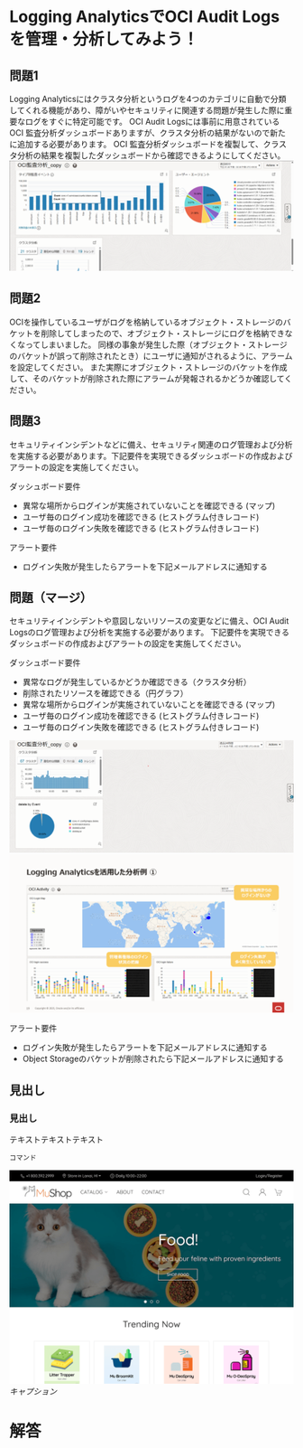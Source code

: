 # Logging AnalyticsでOCI Audit Logsを管理・分析してみよう！

## 問題1
Logging Analyticsにはクラスタ分析というログを4つのカテゴリに自動で分類してくれる機能があり、障がいやセキュリティに関連する問題が発生した際に重要なログをすぐに特定可能です。
OCI Audit Logsには事前に用意されているOCI 監査分析ダッシュボードありますが、クラスタ分析の結果がないので新たに追加する必要があります。
OCI 監査分析ダッシュボードを複製して、クラスタ分析の結果を複製したダッシュボードから確認できるようにしてください。
![サンプル画像](images/LA-Audit1.png)

## 問題2
OCIを操作しているユーザがログを格納しているオブジェクト・ストレージのバケットを削除してしまったので、オブジェクト・ストレージにログを格納できなくなってしまいました。
同様の事象が発生した際（オブジェクト・ストレージのバケットが誤って削除されたとき）にユーザに通知がされるように、アラームを設定してください。
また実際にオブジェクト・ストレージのバケットを作成して、そのバケットが削除された際にアラームが発報されるかどうか確認してください。

## 問題3
セキュリティインシデントなどに備え、セキュリティ関連のログ管理および分析を実施する必要があります。下記要件を実現できるダッシュボードの作成およびアラートの設定を実施してください。
                
ダッシュボード要件
 - 異常な場所からログインが実施されていないことを確認できる (マップ)
 - ユーザ毎のログイン成功を確認できる (ヒストグラム付きレコード)
 - ユーザ毎のログイン失敗を確認できる (ヒストグラム付きレコード)

アラート要件
 - ログイン失敗が発生したらアラートを下記メールアドレスに通知する



## 問題（マージ）
セキュリティインシデントや意図しないリソースの変更などに備え、OCI Audit Logsのログ管理および分析を実施する必要があります。
下記要件を実現できるダッシュボードの作成およびアラートの設定を実施してください。

ダッシュボード要件
 - 異常なログが発生しているかどうか確認できる（クラスタ分析）
 - 削除されたリソースを確認できる（円グラフ）
 - 異常な場所からログインが実施されていないことを確認できる (マップ)
 - ユーザ毎のログイン成功を確認できる (ヒストグラム付きレコード)
 - ユーザ毎のログイン失敗を確認できる (ヒストグラム付きレコード)

![クラスタ分析と円グラフ](images/LA-Audit2.png "クラスタ分析と円グラフ")
![ログインの失敗と成功](images/LA-Audit3.png "ログインの失敗と成功")

アラート要件
 - ログイン失敗が発生したらアラートを下記メールアドレスに通知する
 - Object Storageのバケットが削除されたら下記メールアドレスに通知する



## 見出し
### 見出し

テキストテキストテキスト

```sh
コマンド
```

![サンプル画像](images/sample.png)
*キャプション*

# 解答
